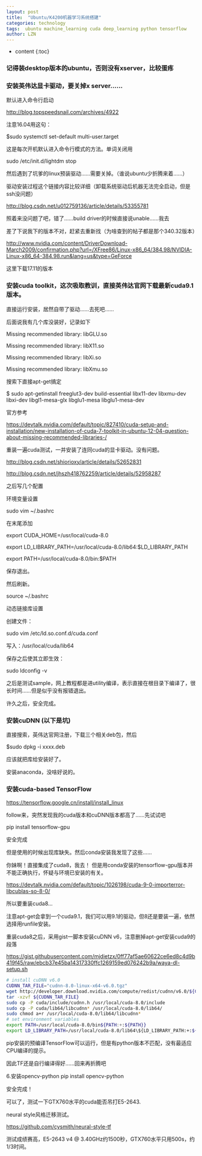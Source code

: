 ```yaml
---
layout: post
title:  "Ubuntu/K4200机器学习系统搭建"
categories: technology 
tags:  ubuntu machine_learning cuda deep_learning python tensorflow
author: LZN
---
```


* content
{:toc}

### 记得装desktop版本的ubuntu，否则没有xserver，比较蛋疼
### 安装英伟达显卡驱动，要关掉x server……
默认进入命令行启动

http://blog.topspeedsnail.com/archives/4922

注意16.04用这句：

$sudo systemctl set-default multi-user.target

这是每次开机默认进入命令行模式的方法。单词关闭用

sudo /etc/init.d/lightdm stop

然后遇到了坑爹的linux预装驱动……需要关掉。（谁说ubuntu少折腾来着……）

驱动安装过程这个链接内容比较详细（卸载系统驱动后机器无法完全启动，但是ssh没问题）

http://blog.csdn.net/u012759136/article/details/53355781  

照着来没问题了吧，错了……build driver的时候直接说unable……我去

差了下说我下的版本不对，赶紧去重新找（为啥查到的帖子都是那个340.32版本）

http://www.nvidia.com/content/DriverDownload-March2009/confirmation.php?url=/XFree86/Linux-x86_64/384.98/NVIDIA-Linux-x86_64-384.98.run&lang=us&type=GeForce

这里下载17.11的版本

### 安装cuda toolkit，这次吸取教训，直接英伟达官网下载最新cuda9.1版本。
直接运行安装，居然自带了驱动……去死吧……

后面说我有几个库没装好，记录如下

Missing recommended library: libGLU.so

Missing recommended library: libX11.so

Missing recommended library: libXi.so

Missing recommended library: libXmu.so

搜索下直接apt-get搞定

$ sudo apt-getinstall freeglut3-dev build-essential libx11-dev libxmu-dev libxi-dev libgl1-mesa-glx libglu1-mesa libglu1-mesa-dev

官方参考

https://devtalk.nvidia.com/default/topic/827410/cuda-setup-and-installation/new-installation-of-cuda-7-toolkit-in-ubuntu-12-04-question-about-missing-recommended-libraries-/

重装一遍cuda测试，一并安装了连同cuda的显卡驱动。没有问题。

http://blog.csdn.net/shiorioxy/article/details/52652831

http://blog.csdn.net/jhszh418762259/article/details/52958287

之后写几个配置

环境变量设置

sudo vim ~/.bashrc

在末尾添加

export CUDA_HOME=/usr/local/cuda-8.0

export LD_LIBRARY_PATH=/usr/local/cuda-8.0/lib64:$LD_LIBRARY_PATH

export PATH=/usr/local/cuda-8.0/bin:$PATH

保存退出。

然后刷新。

source ~/.bashrc

动态链接库设置

创建文件：

sudo vim /etc/ld.so.conf.d/cuda.conf

写入：/usr/local/cuda/lib64

保存之后使其立即生效：

sudo ldconfig -v

之后是测试sample，网上教程都是进utility编译，表示直接在根目录下编译了，很长时间……但是似乎没有报错退出。

许久之后，安全完成。



### 安装cuDNN (以下是坑)
直接搜索，英伟达官网注册，下载三个相关deb包，然后

$sudo dpkg -i xxxx.deb

应该就把库给安装好了。

安装anaconda，没啥好说的。

### 安装cuda-based TensorFlow
https://tensorflow.google.cn/install/install_linux

follow来，突然发现我的cuda版本和cuDNN版本都高了……先试试吧

pip install tensorflow-gpu

安全完成

但是使用的时候出现库缺失。然后conda安装我发现了这些……




你妹啊！直接集成了cuda8，我去！
但是用conda安装的tensorflow-gpu版本并不能正确执行，怀疑与环境已安装的有关。

https://devtalk.nvidia.com/default/topic/1026198/cuda-9-0-importerror-libcublas-so-8-0/

所以要重装cuda8...

注意apt-get会拿到一个cuda9.1，我们可以用9.1的驱动，但8还是要装一遍，依然选择用runfile安装。

重装cuda8之后，采用gist一脚本安装cuDNN v6，注意删掉apt-get安装cuda9的段落

https://gist.githubusercontent.com/mjdietzx/0ff77af5ae60622ce6ed8c4d9b419f45/raw/ebcb37e45ba14317330ffc1269159ed076242b9a/waya-dl-setup.sh
```bash
# install cuDNN v6.0
CUDNN_TAR_FILE="cudnn-8.0-linux-x64-v6.0.tgz"
wget http://developer.download.nvidia.com/compute/redist/cudnn/v6.0/${CUDNN_TAR_FILE}
tar -xzvf ${CUDNN_TAR_FILE}
sudo cp -P cuda/include/cudnn.h /usr/local/cuda-8.0/include
sudo cp -P cuda/lib64/libcudnn* /usr/local/cuda-8.0/lib64/
sudo chmod a+r /usr/local/cuda-8.0/lib64/libcudnn*
# set environment variables
export PATH=/usr/local/cuda-8.0/bin${PATH:+:${PATH}}
export LD_LIBRARY_PATH=/usr/local/cuda-8.0/lib64\${LD_LIBRARY_PATH:+:${LD_LIBRARY_PATH}}
```
pip安装的预编译TensorFlow可以运行，但是有python版本不匹配，没有最适应CPU编译的提示。

因此TF还是自行编译得好……回来再折腾吧

6.安装opencv-python
pip install opencv-python

安全完成！

可以了，测试一下GTX760水平的cuda能否吊打E5-2643.

neural style风格迁移测试。

https://github.com/cysmith/neural-style-tf

测试成绩赛高，E5-2643 v4 @ 3.40GHz约1500秒，GTX760水平只用500s，约1/3时间。


